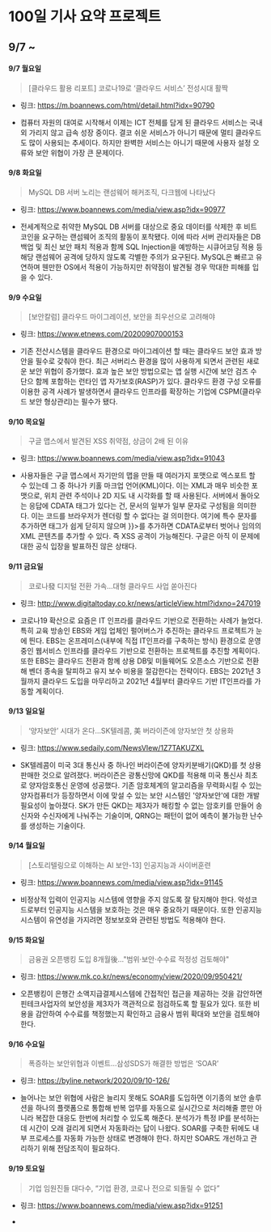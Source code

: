 100일 기사 요약 프로젝트
=================
9/7 ~
-----------------

#### 9/7 월요일
> [클라우드 활용 리포트] 코로나19로 ‘클라우드 서비스’ 전성시대 활짝
* 링크: <https://m.boannews.com/html/detail.html?idx=90790>   
- 컴퓨터 자원의 대여로 시작해서 이제는 ICT 전체를 담게 된 클라우드 서비스는 국내외 가리지 않고 급속 성장 중이다. 결코 쉬운 서비스가 아니기 때문에 멀티 클라우드도 많이 사용되는 추세이다.
하지만 완벽한 서비스는 아니기 때문에 사용자 설정 오류와 보안 위협이 가장 큰 문제이다.

#### 9/8 화요일
> MySQL DB 서버 노리는 랜섬웨어 해커조직, 다크웹에 나타났다
* 링크: <https://www.boannews.com/media/view.asp?idx=90977>   
- 전세계적으로 취약한 MySQL DB 서버를 대상으로 중요 데이터를 삭제한 후 비트코인을 요구하는 랜섬웨어 조직의 활동이 포착됐다. 이에 따라 서버 관리자들은 DB 백업 및 최신 보안 패치 적용과 함께 SQL Injection을 예방하는 시큐어코딩 적용 등 해당 랜섬웨어 공격에 당하지 않도록 각별한 주의가 요구된다. MySQL은 빠르고 유연하며 웬만한 OS에서 적용이 가능하지만 취약점이 발견될 경우 막대한 피해를 입을 수 있다.

#### 9/9 수요일
> [보안칼럼] 클라우드 마이그레이션, 보안을 최우선으로 고려해야
* 링크: <https://www.etnews.com/20200907000153>   
- 기존 전산시스템을 클라우드 환경으로 마이그레이션 할 때는 클라우드 보안 효과 방안을 필수로 갖춰야 한다. 최근 서버리스 환경을 많이 사용하게 되면서 관련된 새로운 보안 위협이 증가했다. 효과 높은 보안 방법으로는 앱 실행 시간에 보안 검즈 수단으 함께 포함하는 런타인 앱 자가보호(RASP)가 있다. 클라우드 환경 구성 오류를 이용한 공격 사례가 발생하면서 클라우드 인프라를 확장하는 기업에 CSPM(클라우드 보안 형상관리)는 필수가 됐다.

#### 9/10 목요일
> 구글 맵스에서 발견된 XSS 취약점, 상금이 2배 된 이유
* 링크: <https://www.boannews.com/media/view.asp?idx=91043>   
- 사용자들은 구글 맵스에서 자기만의 맵을 만들 때 여러가지 포맷으로 엑스포트 할 수 있는데 그 중 하나가 키홀 마크업 언어(KML)이다. 이는 XML과 매우 비슷한 포맷으로, 위치 관련 주석이나 2D 지도 내 시각화를 할 때 사용된다. 서버에서 돌아오는 응답에 CDATA 태그가 있다는 건, 문서의 일부가 일부 문자로 구성됨을 의미한다. 이는 코드를 브라우저가 렌더링 할 수 없다는 걸 의미한다. 여기에 특수 문자를 추가하면 태그가 쉽게 닫히지 않으며 }}>를 추가하면 CDATA로부터 벗어나 임의의 XML 콘텐츠를 추가할 수 있다. 즉 XSS 공격이 가능해진다. 구글은 아직 이 문제에 대한 공식 입장을 발표하진 않은 상태다.

#### 9/11 금요일
> 코로나發 디지털 전환 가속...대형 클라우드 사업 쏟아진다
* 링크: <http://www.digitaltoday.co.kr/news/articleView.html?idxno=247019>   
- 코로나19 확산으로 요즘은 IT 인프라를 클라우드 기반으로 전환하는 사례가 늘었다. 특히 교육 방송인 EBS와 게임 업체인 펄어버스가 추진하는 클라우드 프로젝트가 눈에 띈다. EBS는 온프레미스(내부에 직접 IT인프라를 구축하는 방식) 환경으로 운영중인 웹서비스 인프라를 클라우드 기반으로 전환하는 프로젝트를 추진할 계획이다. 또한 EBS는 클라우드 전환과 함께 상용 DB및 미들웨어도 오픈소스 기반으로 전환해 벤더 종속을 탈피하고 유지 보수 비용을 절감한다는 전략이다. EBS는 2021년 3월까지 클라우드 도입을 마무리하고 2021년 4월부터 클라우드 기반 IT인프라를 가동할 계획이다.

#### 9/13 일요일
> ‘양자보안’ 시대가 온다…SK텔레콤, 美 버라이즌에 양자보안 첫 상용화
* 링크: <https://www.sedaily.com/NewsVIew/1Z7TAKUZXL>   
- SK텔레콤이 미국 3대 통신사 중 하나인 버라이즌에 양자키분배기(QKD)를 첫 상용 판매한 것으로 알려졌다. 버라이즌은 광통신망에 QKD를 적용해 미국 통신사 최초로 양자암호통신 운영에 성공했다. 기존 암호체계의 알고리즘을 무력화시킬 수 있는 양자컴퓨터가 등장하면서 이에 맞설 수 있는 보안 시스템인 '양자보안'에 대한 개발 필요성이 높아졌다. SK가 만든 QKD는 제3자가 해킹할 수 없는 암호키를 만들어 송신자와 수신자에게 나눠주는 기술이며, QRNG는 패턴이 없어 예측이 불가능한 난수를 생성하는 기술이다.

#### 9/14 월요일
> [스토리텔링으로 이해하는 AI 보안-13] 인공지능과 사이버훈련
* 링크: <https://www.boannews.com/media/view.asp?idx=91145>   
- 비정상적 입력이 인공지능 시스템에 영향을 주지 않도록 잘 탐지해야 한다. 악성코드로부터 인공지능 시스템을 보호하는 것은 매우 중요하기 때문이다. 또한 인공지능 시스템이 유연성을 가지려면 정보보호와 관련된 방법도 적용해야 한다. 

#### 9/15 화요일
> 금융권 오픈뱅킹 도입 8개월後…"범위·보안·수수료 적정성 검토해야"
* 링크: <https://www.mk.co.kr/news/economy/view/2020/09/950421/>   
- 오픈뱅킹이 은행간 소액지급결제시스템에 간접적인 접근을 제공하는 것을 감안하면 핀테크사업자의 보안성을 제3자가 객관적으로 점검하도록 할 필요가 있다. 또한 비용을 감안하여 수수료를 책정했는지 확인하고 금융사 범위 확대와 보안을 검토해야 한다.

#### 9/16 수요일
> 폭증하는 보안위협과 이벤트…삼성SDS가 해결한 방법은 ‘SOAR’
* 링크: <https://byline.network/2020/09/10-126/>   
- 늘어나는 보안 위협에 사람은 늘리지 못해도 SOAR를 도입하면 이기종의 보안 솔루션을 하나의 플랫폼으로 통합해 반복 업무를 자동으로 실시간으로 처리해줄 뿐만 아니라 복잡한 대응도 한번에 처리할 수 있도록 해준다. 분석가가 특정 IP를 분석하는데 시간이 오래 걸리게 되면서 자동화라는 답이 나왔다. SOAR를 구축한 뒤에도 내부 프로세스를 자동화 가능한 상태로 변경해야 한다. 하지만 SOAR도 개선하고 관리하기 위해 전담조직이 필요하다.

#### 9/19 토요일
> 기업 임원진들 대다수, “기업 환경, 코로나 전으로 되돌릴 수 없다”
* 링크: <https://www.boannews.com/media/view.asp?idx=91251>   
- 
